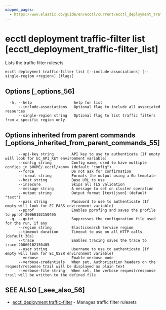 ```yaml
---
mapped_pages:
  - https://www.elastic.co/guide/en/ecctl/current/ecctl_deployment_traffic-filter_list.html
---
```


# ecctl deployment traffic-filter list [ecctl_deployment_traffic-filter_list]

Lists the traffic filter rulesets

```
ecctl deployment traffic-filter list [--include-associations] [--single-region <region>] [flags]
```


## Options [_options_56]

```
  -h, --help                   help for list
      --include-associations   Optional flag to include all associated resources
      --single-region string   Optional flag to list traffic filters from a specific region only
```


## Options inherited from parent commands [_options_inherited_from_parent_commands_55]

```
      --api-key string        API key to use to authenticate (If empty will look for EC_API_KEY environment variable)
      --config string         Config name, used to have multiple configs in $HOME/.ecctl/<env> (default "config")
      --force                 Do not ask for confirmation
      --format string         Formats the output using a Go template
      --host string           Base URL to use
      --insecure              Skips all TLS validation
      --message string        A message to set on cluster operation
      --output string         Output format [text|json] (default "text")
      --pass string           Password to use to authenticate (If empty will look for EC_PASS environment variable)
      --pprof                 Enables pprofing and saves the profile to pprof-20060102150405
  -q, --quiet                 Suppresses the configuration file used for the run, if any
      --region string         Elasticsearch Service region
      --timeout duration      Timeout to use on all HTTP calls (default 30s)
      --trace                 Enables tracing saves the trace to trace-20060102150405
      --user string           Username to use to authenticate (If empty will look for EC_USER environment variable)
      --verbose               Enable verbose mode
      --verbose-credentials   When set, Authorization headers on the request/response trail will be displayed as plain text
      --verbose-file string   When set, the verbose request/response trail will be written to the defined file
```


## SEE ALSO [_see_also_56]

* [ecctl deployment traffic-filter](/reference/ecctl_deployment_traffic-filter.md)	 - Manages traffic filter rulesets

